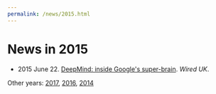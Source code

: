 ```yaml
---
permalink: /news/2015.html
---
```

# News in 2015

* 2015 June 22. [DeepMind: inside Google's super-brain](http://www.wired.co.uk/article/deepmind). *Wired UK*.

Other years: [2017](http://realai.org/news/), [2016](http://realai.org/news/2016.html), [2014](http://realai.org/news/2014.html)
